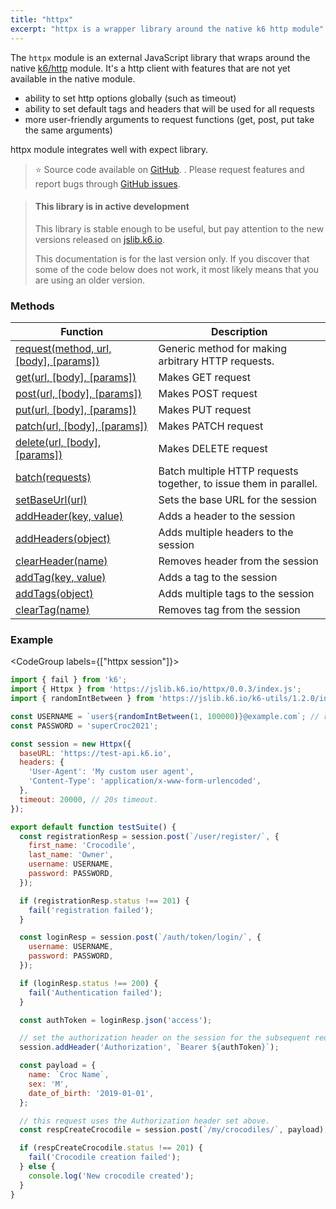 ```yaml
---
title: "httpx"
excerpt: "httpx is a wrapper library around the native k6 http module"
---
```


The `httpx` module is an external JavaScript library that wraps around the native [k6/http](/javascript-api/k6-http) module. 
It's a http client with features that are not yet available in the native module.
 - ability to set http options globally (such as timeout)
 - ability to set default tags and headers that will be used for all requests
 - more user-friendly arguments to request functions (get, post, put take the same arguments)

httpx module integrates well with expect library. 

> ⭐️ Source code available on [GitHub](https://github.com/k6io/k6-jslib-httpx). . 
> Please request features and report bugs through [GitHub issues](https://github.com/k6io/k6-jslib-httpx/issues).


<Blockquote mod='info'>

#### This library is in active development

This library is stable enough to be useful, but pay attention to the new versions released on [jslib.k6.io](https://jslib.k6.io). 

This documentation is for the last version only. If you discover that some of the code below does not work, it most likely means that you are using an older version.

</Blockquote>


### Methods

| Function | Description |
| -------- | ----------- |
| [request(method, url, [body], [params])](/javascript-api/jslib/httpx/request-method-url-body-params)  | Generic method for making arbitrary HTTP requests. |
| [get(url, [body], [params])](/javascript-api/jslib/httpx/get-url-body-params)  | Makes GET request |
| [post(url, [body], [params])](/javascript-api/jslib/httpx/post-url-body-params)  | Makes POST request |
| [put(url, [body], [params])](/javascript-api/jslib/httpx/put-url-body-params)  | Makes PUT request |
| [patch(url, [body], [params])](/javascript-api/jslib/httpx/patch-url-body-params)  | Makes PATCH request |
| [delete(url, [body], [params])](/javascript-api/jslib/httpx/delete-url-body-params)  | Makes DELETE request |
| [batch(requests)](/javascript-api/jslib/httpx/batch-requests)  | Batch multiple HTTP requests together, to issue them in parallel. |
| [setBaseUrl(url)](/javascript-api/jslib/httpx/setbaseurl-url)  | Sets the base URL for the session |
| [addHeader(key, value)](/javascript-api/jslib/httpx/addheader-key-value)  | Adds a header to the session |
| [addHeaders(object)](/javascript-api/jslib/httpx/addheaders-object)  | Adds multiple headers to the session |
| [clearHeader(name)](/javascript-api/jslib/httpx/clearheader-name)  | Removes header from the session |
| [addTag(key, value)](/javascript-api/jslib/httpx/addtag-key-value)  | Adds a tag to the session |
| [addTags(object)](/javascript-api/jslib/httpx/addtags-object)  | Adds multiple tags to the session |
| [clearTag(name)](/javascript-api/jslib/httpx/cleartag-name)  | Removes tag from the session |




### Example

<CodeGroup labels={["httpx session"]}>

```javascript
import { fail } from 'k6';
import { Httpx } from 'https://jslib.k6.io/httpx/0.0.3/index.js';
import { randomIntBetween } from 'https://jslib.k6.io/k6-utils/1.2.0/index.js';

const USERNAME = `user${randomIntBetween(1, 100000)}@example.com`; // random email address
const PASSWORD = 'superCroc2021';

const session = new Httpx({
  baseURL: 'https://test-api.k6.io',
  headers: {
    'User-Agent': 'My custom user agent',
    'Content-Type': 'application/x-www-form-urlencoded',
  },
  timeout: 20000, // 20s timeout.
});

export default function testSuite() {
  const registrationResp = session.post(`/user/register/`, {
    first_name: 'Crocodile',
    last_name: 'Owner',
    username: USERNAME,
    password: PASSWORD,
  });

  if (registrationResp.status !== 201) {
    fail('registration failed');
  }

  const loginResp = session.post(`/auth/token/login/`, {
    username: USERNAME,
    password: PASSWORD,
  });

  if (loginResp.status !== 200) {
    fail('Authentication failed');
  }

  const authToken = loginResp.json('access');

  // set the authorization header on the session for the subsequent requests.
  session.addHeader('Authorization', `Bearer ${authToken}`);

  const payload = {
    name: `Croc Name`,
    sex: 'M',
    date_of_birth: '2019-01-01',
  };

  // this request uses the Authorization header set above.
  const respCreateCrocodile = session.post(`/my/crocodiles/`, payload);

  if (respCreateCrocodile.status !== 201) {
    fail('Crocodile creation failed');
  } else {
    console.log('New crocodile created');
  }
}
```

</CodeGroup>
